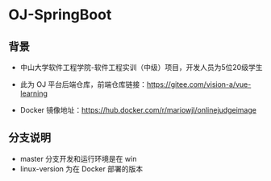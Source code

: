 # OJ-SpringBoot
## 背景
- 中山大学软件工程学院-软件工程实训（中级）项目，开发人员为5位20级学生

- 此为 OJ 平台后端仓库，前端仓库链接：https://gitee.com/vision-a/vue-learning

- Docker 镜像地址：https://hub.docker.com/r/mariowjl/onlinejudgeimage

## 分支说明
- master 分支开发和运行环境是在 win
- linux-version 为在 Docker 部署的版本